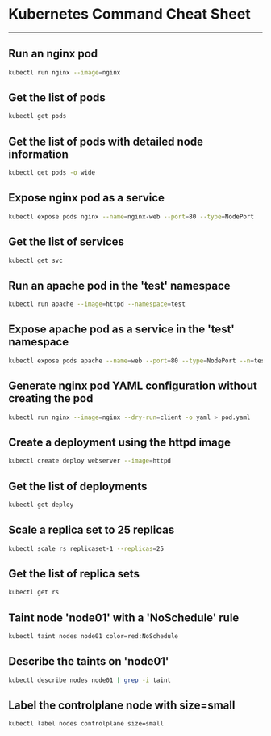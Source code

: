 
# Kubernetes Command Cheat Sheet

---

## Run an nginx pod
```bash
kubectl run nginx --image=nginx
```

## Get the list of pods
```bash
kubectl get pods
```

## Get the list of pods with detailed node information
```bash
kubectl get pods -o wide
```

## Expose nginx pod as a service
```bash
kubectl expose pods nginx --name=nginx-web --port=80 --type=NodePort
```

## Get the list of services
```bash
kubectl get svc
```

## Run an apache pod in the 'test' namespace
```bash
kubectl run apache --image=httpd --namespace=test
```

## Expose apache pod as a service in the 'test' namespace
```bash
kubectl expose pods apache --name=web --port=80 --type=NodePort --n=test
```

## Generate nginx pod YAML configuration without creating the pod
```bash
kubectl run nginx --image=nginx --dry-run=client -o yaml > pod.yaml
```

## Create a deployment using the httpd image
```bash
kubectl create deploy webserver --image=httpd
```

## Get the list of deployments
```bash
kubectl get deploy
```

## Scale a replica set to 25 replicas
```bash
kubectl scale rs replicaset-1 --replicas=25
```

## Get the list of replica sets
```bash
kubectl get rs
```

## Taint node 'node01' with a 'NoSchedule' rule
```bash
kubectl taint nodes node01 color=red:NoSchedule
```

## Describe the taints on 'node01'
```bash
kubectl describe nodes node01 | grep -i taint
```

## Label the controlplane node with size=small
```bash
kubectl label nodes controlplane size=small
```
